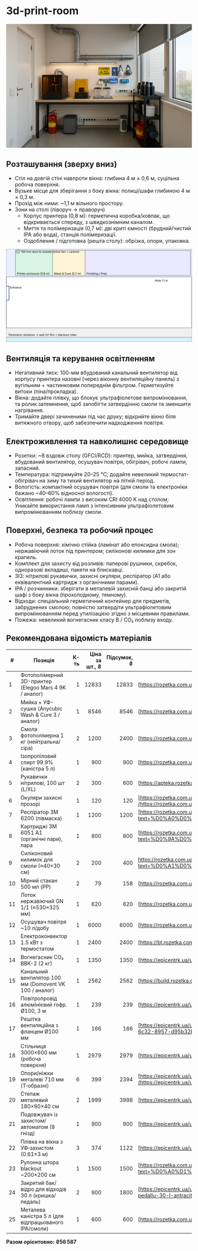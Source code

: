 # 3d-print-room

<img src="./7fb20b90-76ef-4f69-966a-269cfc1374b7.png">

## Розташування (зверху вниз)

* Стіл на довгій стіні навпроти вікна: глибина 4 м × 0,6 м, суцільна робоча поверхня.
* Вузьке місце для зберігання з боку вікна: полиці/шафи глибиною 4 м × 0,3 м.
* Прохід між ними: ~1,1 м вільного простору.
* Зони на столі (ліворуч → праворуч)
  * Корпус принтера (0,8 м): герметична коробка/ковпак, що відкривається спереду, з швидкознімним каналом.
  * Миття та полімеризація (0,7 м): дві криті ємності (брудний/чистий IPA або вода), станція полімеризації.
  * Оздоблення / підготовка (решта столу): обрізка, опори, упаковка.

<img src="./balcony_resin_lab.svg">

## Вентиляція та керування освітленням

* Негативний тиск: 100-мм вбудований канальний вентилятор від корпусу принтера назовні (через віконну вентиляційну панель) з вугільним + частинковим попереднім фільтром. Герметизуйте витоки (піна/прокладка).
* Вікна: додайте плівку, що блокує ультрафіолетове випромінювання, та ролик затемнення, щоб запобігти затвердінню смоли та зменшити нагрівання.
* Тримайте двері зачиненими під час друку; відкрийте вікно біля витяжного отвору, щоб забезпечити надходження повітря.

## Електроживлення та навколишнє середовище

* Розетки: ~8 вздовж столу (GFCI/RCD): принтер, мийка, затвердіння, вбудований вентилятор, осушувач повітря, обігрівач, робочі лампи, запасний.
* Температура: підтримуйте 20–25 °C; додайте невеликий термостат-обігрівач на зиму та тихий вентилятор на літній період.
* Вологість: компактний осушувач повітря (для смоли та електроніки бажано ~40–60% відносної вологості).
* Освітлення: робочі лампи з високим CRI 4000 K над столом; Уникайте використання ламп з інтенсивним ультрафіолетовим випромінюванням поблизу смоли.

## Поверхні, безпека та робочий процес

* Робоча поверхня: хімічно стійка (ламінат або епоксидна смола); нержавіючий лоток під принтером; силіконові килимки для зон крапель.
* Комплект для захисту від розливів: паперові рушники, скребок, одноразові вкладиші, пакети на блискавці.
* ЗІЗ: нітрилові рукавички, захисні окуляри, респіратор (A1 або еквівалентний картридж з органічними парами).
* IPA / розчинники: зберігати в металевій захисній банці або закритій шафі з боку вікна (прохолодному, темному).
* Відходи: спеціальний герметичний контейнер для предметів, забруднених смолою; повністю затвердіти ультрафіолетовим випромінюванням перед утилізацією згідно з місцевими правилами.
* Пожежа: невеликий вогнегасник класу B / CO₂ поблизу входу.

## Рекомендована відомість матеріалів

| # | Позиція | К-ть | Ціна за шт., ₴ | Підсумок, ₴ | Посилання |
|---|---|---:|---:|---:|---|
| 1 | Фотополімерний 3D-принтер (Elegoo Mars 4 9K / аналог) | 1 | 12833 | 12833 | [https://rozetka.com.ua/ua/3d-ustroystva-i-aksessuari/c4672483/producer=elegoo/](https://rozetka.com.ua/ua/3d-ustroystva-i-aksessuari/c4672483/producer=elegoo/) |
| 2 | Мийка + УФ-сушка (Anycubic Wash & Cure 3 / аналог) | 1 | 8546 | 8546 | [https://rozetka.com.ua/ua/search/?text=Anycubic%20Wash%20%26%20Cure%203](https://rozetka.com.ua/ua/search/?text=Anycubic%20Wash%20%26%20Cure%203) |
| 3 | Смола фотополімерна 1 кг (нейтральна/сіра) | 2 | 1200 | 2400 | [https://rozetka.com.ua/ua/355724820/p355724820/](https://rozetka.com.ua/ua/355724820/p355724820/) |
| 4 | Ізопропіловий спирт 99.9% (каністра 5 л) | 1 | 900 | 900 | [https://rozetka.com.ua/ua/328912210/p328912210/](https://rozetka.com.ua/ua/328912210/p328912210/) |
| 5 | Рукавички нітрилові, 100 шт (L/XL) | 2 | 300 | 600 | [https://apteka.rozetka.com.ua/ua/458615314/p458615314/](https://apteka.rozetka.com.ua/ua/458615314/p458615314/) |
| 6 | Окуляри захисні прозорі | 1 | 120 | 120 | [https://rozetka.com.ua/ua/search/?text=%D0%9E%D0%BA%D1%83%D0%BB%D1%8F%D1%80%D0%B8%20%D0%B7%D0%B0%D1%85%D0%B8%D1%81%D0%BD%D1%96%20%D0%BF%D1%80%D0%BE%D0%B7%D0%BE%D1%80%D1%96](https://rozetka.com.ua/ua/search/?text=%D0%9E%D0%BA%D1%83%D0%BB%D1%8F%D1%80%D0%B8%20%D0%B7%D0%B0%D1%85%D0%B8%D1%81%D0%BD%D1%96%20%D0%BF%D1%80%D0%BE%D0%B7%D0%BE%D1%80%D1%96) |
| 7 | Респіратор 3M 6200 (півмаска) | 1 | 1200 | 1200 | [https://rozetka.com.ua/ua/search/?text=%D0%A0%D0%B5%D1%81%D0%BF%D1%96%D1%80%D0%B0%D1%82%D0%BE%D1%80%203M%206200&section_id=2798842&redirected=1](https://rozetka.com.ua/ua/search/?text=%D0%A0%D0%B5%D1%81%D0%BF%D1%96%D1%80%D0%B0%D1%82%D0%BE%D1%80%203M%206200&section_id=2798842&redirected=1) |
| 8 | Картриджі 3M 6051 A1 (органічні пари), пара | 1 | 800 | 800 | [https://rozetka.com.ua/ua/search/?text=%D0%9A%D0%B0%D1%80%D1%82%D1%80%D0%B8%D0%B4%D0%B6%D1%96%203M%206051%20A1](https://rozetka.com.ua/ua/search/?text=%D0%9A%D0%B0%D1%80%D1%82%D1%80%D0%B8%D0%B4%D0%B6%D1%96%203M%206051%20A1) |
| 9 | Силіконовий килимок для смоли (≈40×30 см) | 2 | 200 | 400 | https://rozetka.com.ua/ua/search/?text=%D0%A1%D0%B8%D0%BB%D1%96%D0%BA%D0%BE%D0%BD%D0%BE%D0%B2%D0%B8%D0%B9%20%D0%BA%D0%B8%D0%BB%D0%B8%D0%BC%D0%BE%D0%BA%20%D0%B4%D0%BB%D1%8F%20%D1%81%D0%BC%D0%BE%D0%BB%D0%B8 |
| 10 | Мірний стакан 500 мл (PP) | 2 | 79 | 158 | [https://rozetka.com.ua/ua/325250512/p325250512/](https://rozetka.com.ua/ua/325250512/p325250512/) |
| 11 | Лоток нержавіючий GN 1/1 (≈530×325 мм) | 1 | 620 | 620 | [https://rozetka.com.ua/ua/362274603/p362274603/](https://rozetka.com.ua/ua/362274603/p362274603/) |
| 12 | Осушувач повітря ~10 л/добу | 1 | 6000 | 6000 | [https://rozetka.com.ua/ua/389043636/p389043636/](https://rozetka.com.ua/ua/389043636/p389043636/) |
| 13 | Електроконвектор 1.5 кВт з термостатом | 1 | 2400 | 2400 | [https://bt.rozetka.com.ua/ua/259628876/p259628876/](https://bt.rozetka.com.ua/ua/259628876/p259628876/) |
| 14 | Вогнегасник CO₂ ВВК-2 (2 кг) | 1 | 1350 | 1350 | [https://epicentrk.ua/ua/shop/vohnehasnyk-vuhlekyslotnyi-poputchik-vvk-2-ou-3.html](https://epicentrk.ua/ua/shop/vohnehasnyk-vuhlekyslotnyi-poputchik-vvk-2-ou-3.html) |
| 15 | Канальний вентилятор 100 мм (Domovent VK 100 / аналог) | 1 | 2562 | 2562 | [https://build.rozetka.com.ua/ua/vytyajnye-ventilyatory/c3730584/99355=539564/](https://build.rozetka.com.ua/ua/vytyajnye-ventilyatory/c3730584/99355=539564/) |
| 16 | Повітропровід алюмінієвий гофр. Ø100, 3 м | 1 | 239 | 239 | [https://epicentrk.ua/ua/shop/vozdukhovod-2095-alyuvent-n-100-3.html](https://epicentrk.ua/ua/shop/vozdukhovod-2095-alyuvent-n-100-3.html) |
| 17 | Решітка вентиляційна з фланцем Ø100 мм | 1 | 166 | 166 | [https://epicentrk.ua/ua/shop/mplc-resitka-ventilacijna-dospel-d-14-ow-z-flancem-100-mm-1f06d37e-9d70-6c32-8957-d95b32b8a0f8.html](https://epicentrk.ua/ua/shop/mplc-resitka-ventilacijna-dospel-d-14-ow-z-flancem-100-mm-1f06d37e-9d70-6c32-8957-d95b32b8a0f8.html) |
| 18 | Стільниця 3000×600 мм (робоча поверхня) | 1 | 2979 | 2979 | [https://epicentrk.ua/ua/shop/stoleshnitsy-dlya-kukhni/](https://epicentrk.ua/ua/shop/stoleshnitsy-dlya-kukhni/) |
| 19 | Опори/ніжки металеві 710 мм (T‑образні) | 6 | 399 | 2394 | [https://epicentrk.ua/ua/search/?q=%D0%9E%D0%BF%D0%BE%D1%80%D0%B8%2F%D0%BD%D1%96%D0%B6%D0%BA%D0%B8%20%D0%BC%D0%B5%D1%82%D0%B0%D0%BB%D0%B5%D0%B2%D1%96%20710%20%D0%BC%D0%BC](https://epicentrk.ua/ua/search/?q=%D0%9E%D0%BF%D0%BE%D1%80%D0%B8%2F%D0%BD%D1%96%D0%B6%D0%BA%D0%B8%20%D0%BC%D0%B5%D1%82%D0%B0%D0%BB%D0%B5%D0%B2%D1%96%20710%20%D0%BC%D0%BC) |
| 20 | Стелаж металевий 180×90×40 см | 2 | 1999 | 3998 | [https://epicentrk.ua/ua/shop/stellazhi-dlya-khraneniya/fs/material-karkasa-metall/](https://epicentrk.ua/ua/shop/stellazhi-dlya-khraneniya/fs/material-karkasa-metall/) |
| 21 | Подовжувач із захистом/автоматом (8 гнізд) | 1 | 900 | 900 | [https://epicentrk.ua/ua/shop/udliniteli-i-razvetviteli/](https://epicentrk.ua/ua/shop/udliniteli-i-razvetviteli/) |
| 22 | Плівка на вікна з УФ‑захистом (0.61×3 м) | 3 | 374 | 1122 | [https://epicentrk.ua/ua/shop/plivka-samokleika-na-vikno-z-uf-zakhystom-0-61x3-m.html](https://epicentrk.ua/ua/shop/plivka-samokleika-na-vikno-z-uf-zakhystom-0-61x3-m.html) |
| 23 | Рулонна штора blackout ~200×200 см | 1 | 1500 | 1500 | [https://rozetka.com.ua/ua/search/?text=%D0%A0%D1%83%D0%BB%D0%BE%D0%BD%D0%BD%D0%B0%20%D1%88%D1%82%D0%BE%D1%80%D0%B0%20blackout&section_id=4627673&redirected=1](https://rozetka.com.ua/ua/search/?text=%D0%A0%D1%83%D0%BB%D0%BE%D0%BD%D0%BD%D0%B0%20%D1%88%D1%82%D0%BE%D1%80%D0%B0%20blackout&section_id=4627673&redirected=1) |
| 24 | Закритий бак/відро для відходів 30 л (кришка/педаль) | 2 | 900 | 1800 | [https://epicentrk.ua/ua/shop/mplc-vidro-dla-smitta-mvm-bin-01-z-kriskou-ta-pedallu-30-l-antracit-bin-01-30l-anthracite-1ee94475-9dd6-65f6-95fb-b79da706b083.html](https://epicentrk.ua/ua/shop/mplc-vidro-dla-smitta-mvm-bin-01-z-kriskou-ta-pedallu-30-l-antracit-bin-01-30l-anthracite-1ee94475-9dd6-65f6-95fb-b79da706b083.html) |
| 25 | Металева каністра 5 л (для відпрацьованого IPA/смоли) | 1 | 600 | 600 | [https://rozetka.com.ua/ua/393762732/p393762732/](https://rozetka.com.ua/ua/393762732/p393762732/) |

**Разом орієнтовно: ₴56 587**
